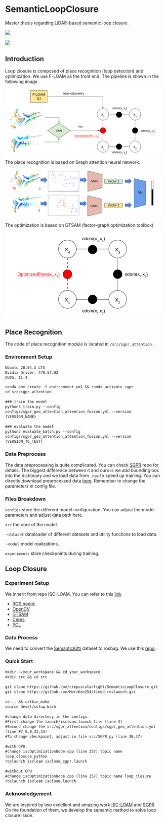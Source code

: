 # SemanticLoopClosure
Master thesis regarding LiDAR-based semantic loop closure.

![](/home/liudiyang/ms/SemanticLoopClosure/assets/README/ezgif.com-gif-maker(5).gif)

![](/home/liudiyang/ms/SemanticLoopClosure/assets/README/ezgif.com-gif-maker(3).gif)

## Introduction

Loop closure is composed of place recognition (loop detection) and optimization. We use F-LOAM as the front end. The pipeline is shown in the following image.

![image-20221101201105328](assets/README/image-20221101201105328.png) The place recognition is based on Graph attention neural network. 

![image-20221101200714176](assets/README/image-20221101200714176.png)

The optimization is based on GTSAM (factor-graph optimization toolbox)

![image-20221101200922875](assets/README/image-20221101200922875.png)

## Place Recognition

The code of place recognition module is located in `/src/sgpr_attention` .

### Environment Setup

```
Ubuntu 20.04.3 LTS
Nvidia Driver: 470.57.02    
CUDA: 11.4
```

```shell
conda env create -f environment.yml && conda activate sgpr
cd src/sgpr_attention

### train the model
python3 train.py --config configs/sgpr_geo_attention_attention_fusion.yml --version {VERSION_NAME}

### evaluate the model
python3 evaluate_batch.py --config configs/sgpr_geo_attention_attention_fusion.yml --version {VERSION_TO_TEST}
```



### Data Preprocess

The data preprocessing is quite complicated. You can check  [SGPR](https://github.com/kxhit/SG_PR) repo for details. The biggest difference between it and ours is we add bounding box into the dictionary and we load data from `.npz` to speed up training. You can directly download preprocessed data [here](https://drive.google.com/drive/folders/1tUkrBakDsxrMt-AKHxK1W7oTP5HaFRcN).  Remember to change the parameters in config file.



### Files Breakdown

`configs` store the different model configuration. You can adjust the model parameters and adjust data path here.

`src` the core of the model. 

​		-`dataset` dataloader of different datasets and utility functions to load data.

​		-`model` model realizations.

`experiments` store checkpoints during training.



## Loop Closure

### Experiment Setup

We inherit from repo ISC-LOAM. You can refer to this [link](https://github.com/wh200720041/iscloam)

- [ROS noetic](http://wiki.ros.org/noetic/Installation/Ubuntu)
- [OpenCV](https://docs.opencv.org/4.x/d7/d9f/tutorial_linux_install.html)
- [GTSAM](https://gtsam.org/get_started/)
- [Ceres](http://ceres-solver.org/installation.html)
- [PCL](https://pointclouds.org/downloads/)

### Data Process

We need to convert the [SemanticKitti](http://www.semantic-kitti.org/) dataset to rosbag. We use this [repo](https://github.com/amslabtech/semantickitti2bag).  



### Quick Start

```
mkdir ~/your_workspace && cd your_workspace
mkdir src && cd src

git clone https://github.com/crepuscularlight/SemanticLoopClosure.git
git clone https://github.com/MoriKen254/timed_roslaunch.git

cd .. && catkin_make
source devel/setup.bash

#change data directory in the configs.
#First change the launch/iscloam.launch file (line 4)
#Second change the src/sgpr_attention/configs/sgpr_geo_attention.yml (line #7,8,9,32,33)
#To change checkpoint, adjust in file src/SGPR.py (line 36,37)

#with GPU 
#change iscOptimizationNode.cpp (line 257) topic name loop_closure_python
roslaunch iscloam iscloam_sgpr.launch

#without GPU
#change iscOptimizationNode.cpp (line 257) topic name loop_closure
roslaunch iscloam iscloam.launch
```



### Acknowledgement

We are inspired by two excellent and amazing work [ISC-LOAM](https://github.com/wh200720041/iscloam) and [SGPR](https://github.com/kxhit/SG_PR). On the foundation of them, we develop the semantic method to solve loop closure issue.
